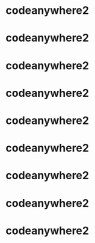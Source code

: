 # codeanywhere2
# codeanywhere2
# codeanywhere2
# codeanywhere2
# codeanywhere2
# codeanywhere2
# codeanywhere2
# codeanywhere2
# codeanywhere2
